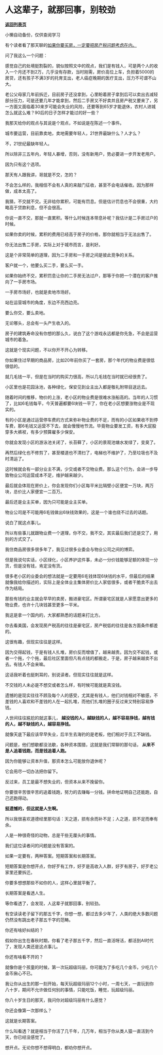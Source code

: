 # 人这辈子，就那回事，别较劲

[**返回列表页**](/gzh/记忆承载3)

小懒自动备份，仅供查阅学习

有个读者看了那天聊的[如果你要买房，一定要把房产税问题考虑在内。](http://mp.weixin.qq.com/s?__biz=MzU3NDc5Nzc0NQ==&mid=2247522910&idx=1&sn=38e240a06e22a20a7379fd599bedd3a8&chksm=fd2e3880ca59b1962ed97b019acb1edd5a8fd7207f6807e5870e6f4974bbeb325002527f75ad&scene=21#wechat_redirect)

问了我这么一个问题：[](http://mp.weixin.qq.com/s?__biz=MzU3NDc5Nzc0NQ==&mid=2247522910&idx=1&sn=38e240a06e22a20a7379fd599bedd3a8&chksm=fd2e3880ca59b1962ed97b019acb1edd5a8fd7207f6807e5870e6f4974bbeb325002527f75ad&scene=21#wechat_redirect)

感觉自己的处境挺割裂的，貌似按照文中的观点，我们是有钱人，可是两个人的收入一个月还不到2万，几乎没有存款，当时刚需，房价高位上车，负担着5000的房贷，还有孩子不满3岁的托育支出，老人癌症晚期的医疗支出，压力不可谓不山大。

老公父母家几年前拆迁，目前房子还没拿到，心里盼着房子拿到后可以卖出去减轻部分压力，可是还要几年才能拿到，然后二手房又不好卖并且房产税又要来了，另一方面又面临着30来岁可能会失业的风险，还要等到65岁才能退休，农村人进城怎么就这么难？90后的日子怎样才能过的好一些？

我那天给你的观点与其说是个观点，不如说是在陈述一个事件。

城市要运营，目前靠卖地，卖地需要年轻人，21世界最缺什么？人才么？

不，21世纪最缺年轻人。

所以除非三五年内，年轻人暴增，否则，没有新用户，势必要进一步开发老用户。

因为只有这个选项。

那天有人跟我讲，哥就是不交，怎的？  

不会怎么样的，我相信不会有人真的来敲门征收，甚至不会电话催收。因为那样做，成本太高了。  

我猜，不交就不交。无非给你累积，可能有罚息。但是估计罚息也不会很重，大约略高于贷款利息，但不会很高。

你说一直不交，那就一直累积。等什么时候连本带息补呢？我估计是二手房过户的时候。  

如果你卖的时候，累积的费用已经高于房子的价格，那你就相当于无法出售了。  

你无法出售二手房，实际上对于城市而言，是利好。  

这是个非常简单的道理，因为二手房和一手房之间是彼此竞争的关系。  

客户就一个，他要么买二手，要么买一手。  

如果你始终不交，累积罚息让你的二手房无法过户，那等于你把一个潜在的客户推向了一手房市场。

一手房市场好，也就是卖地市场好。  

站在运营城市的角度，东边不亮西边亮。

要么你交，要么卖地。

无论哪头，总会有一头产生收入的。  

房子的建筑寿命没有你想的那么久，说白了这个游戏永远都是你先急，不会是运营城市的着急。  

这就是个现实问题，不以你开不开心为转移。

你如果住过早期的商品房，比如20年前你买了一套房，那个年代的物业费是很低很低的。  

就几毛钱一平，但是在当时的购买力很高，所以几毛钱在当时就已经很贵了。  

小区里也是花园泳池，各种绿化，保安见到业主出入都是敬礼附带目送远去。

随着时间的推移，物价的上涨，老小区的物业费是很难水涨船高的。当年的人习惯了，比如6毛钱每平，今天普遍都要6块钱一平了，你在老小区想要涨物业是不现实的。  

有的小区是通过运营停车费的方式来弥补物业费的不足，而有的小区如果收不到停车费，那6毛钱又运营不下去，就会慢慢地节流。毕竟物业要发工资，有多大屁股穿多大裤衩，有多少预算雇多少保安。

你就会发现小区的游泳池关闭了，长苔藓了，小区的景观池塘水发绿了，变臭了。  

再然后绿化也不修剪了，甚至楼道也不清扫了，电梯也不维护了，乃至垃圾也不及时清运了。

这时候就会有一部分业主不满，少交或者不交物业费。那么这个行为，会进一步导致物业公司运营成本不足，维护越来越少。  

最后就会体现在房价上，你会发现你们小区每平米比隔壁小区便宜一万块，两万块，总价比人家便宜一二百万。

最后还是业主买单，因为只可能是业主买单。  

物业公司是不可能用6毛钱做出6块钱效果的，这是一个谁也绕不过去的话题。  

说白了就这点事儿。  

所以有些事儿就跟物业费一个道理，你不交，我不交，其实最后我们还是交了，用别的方式交了。  

我住商品房很多很多年了，我见过很多业委会与物业公司之间的博弈。  

但是我说句实话，小区绿化，小区养护这件事，未必一分价钱能够足额的体现一分货，但是没有钱，肯定没有货。  

很多老小区的业委会的想法就是一定要用6毛钱体现6块钱的水平，但最后的结果就像我给你描述的，实际上是全体业主集体房价比人家低很多，或者干脆卖不出去作为结局。

那些有钱的业主就会早早的卖房，搬进豪宅区。所谓豪宅区就是人家愿意出更多的物业费，也许十几块钱甚至更多一平米。  

我这是拿一个国内的，大家都熟悉的话题来打比方。  

你去看美国，会发现房产税高的往往是豪宅区，房产税低的往往是各方面条件都差的。

这很有趣，但现实往往是这样。  

因为交得起钱，于是有钱人扎堆，房价反而增值了，越来越贵。因为交不起钱，或者一个拖，个个拖，最后社区里面但凡有点钱的都搬走，于是，房子越来越卖不出去。有钱人不会来嘛。  

这话我听着也挺刺耳的，别说读者。但现实往往就是这样。

不交钱的人未必是不想交或者怎么样，有时候可能就是真没钱。  

遗憾的是现实往往不顾及每个人的感受，尤其是有钱人，他们对钱相对不敏感，不差钱的人喜欢和不差钱的人在一起扎堆，而他们扎堆的圈子反过来又特别容易挣钱。

人世间往往尴尬的就这事儿， **越没钱的人，越缺钱的人，越不容易挣钱，越有钱的人，越不缺钱的人，越容易挣钱。**  

就像天底下最应该早早失业，后半生去海钓的是老板，他们相对于员工不缺钱。  

问题是，他们想歇都没法歇，各种资本围猎，这就是我们常聊的那句话， **从来不是人追着钱跑，而是钱追着人跑。**

因为你能够让资本升值，那资本怎么可能放你退休呢？

它会用尽一切办法把你留下。  

反过来，员工是最不想失业的，但资本从来不挽留你。

你要很辛苦很辛苦的追着钱跑，努力的去赚每一分钱。拼命地证明自己还能跑，自己还跑得动。

 **挺遗憾的，但这就是人生啊。**

所以我很喜欢道德经里那句话：天之道，损有余而补不足；人之道，损不足而奉有余。

人是一种很奇怪的动物，总是干些无厘头的事情。  

我们这位读者问的问题是没有答案的。  

如果一定要有，两种答案。短期答案和长期答案。  

短期答案是你想开点，你好歹有工作，好歹是高收入人群，好歹有房子，好歹老公家里还要拆迁。

你要多想想那些不如你的人，这样心里就平衡了。

长期答案是看透人生。

等你看透了，会发现，人这辈子就那回事，别较劲。  

有空读读老子留下的那五千字，你想一想，都过去多少年了，人类的绝大多数问题仍然没有跳出老子那五千字的范畴。  

你还有啥好纠结的？

假如你出生在春秋时期，你看了老子那五千字，然后一直活呀活，都活到AI时代了，发现人类还是这点事儿。  

你还有啥看不开的？

就像你是个孩童的时候，第一次玩超级玛丽，你可能为了多吃几个金币，少吃几个金币揪心不已。  

我让你从出生的那一刻开始，每天玩超级玛丽12个小时，一周七天，一直玩到你八十岁，期间不允许做任何别的事情，只能吃饭，睡觉，玩超级玛丽。  

你八十岁生日的那天，我问你对超级玛丽有什么感觉？  

你还会像第一次那样么？

这就是长期答案。  

什么叫看透？就是相当于你活了几千年，几万年，相当于你从类人猿一直活到今天，你已经没感觉了。  

想开点。无论你想不想得明白，都劝你想开点。

